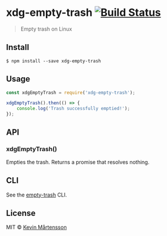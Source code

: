 # xdg-empty-trash [![Build Status](http://img.shields.io/travis/kevva/xdg-empty-trash.svg?style=flat)](https://travis-ci.org/kevva/xdg-empty-trash)

> Empty trash on Linux


## Install

```
$ npm install --save xdg-empty-trash
```


## Usage

```js
const xdgEmptyTrash = require('xdg-empty-trash');

xdgEmptyTrash().then(() => {
	console.log('Trash successfully emptied!');
});
```


## API

### xdgEmptyTrash()

Empties the trash. Returns a promise that resolves nothing.


## CLI

See the [empty-trash](https://github.com/sindresorhus/empty-trash#cli) CLI.


## License

MIT © [Kevin Mårtensson](https://github.com/kevva)
